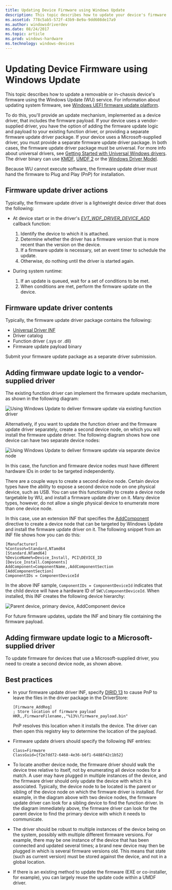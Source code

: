 ```yaml
---
title: Updating Device Firmware using Windows Update
description: This topic describes how to update your device's firmware using the Windows Update (WU) service.
ms.assetid: 778c5ab5-572f-43b9-8e9a-9dd608de17a9
ms.author: windowsdriverdev
ms.date: 08/24/2017
ms.topic: article
ms.prod: windows-hardware
ms.technology: windows-devices
---
```


# Updating Device Firmware using Windows Update

This topic describes how to update a removable or in-chassis device's firmware using the Windows Update (WU) service.  For information about updating system firmware, see [Windows UEFI firmware update platform](../bringup/windows-uefi-firmware-update-platform.md).

To do this, you'll provide an update mechanism, implemented as a device driver, that includes the firmware payload.  If your device uses a vendor-supplied driver, you have the option of adding the firmware update logic and payload to your existing function driver, or providing a separate firmware update driver package.  If your device uses a Microsoft-supplied driver, you must provide a separate firmware update driver package.  In both cases, the firmware update driver package must be universal.  For more info about universal drivers, see [Getting Started with Universal Windows drivers](../develop/getting-started-with-universal-drivers.md).  The driver binary can use [KMDF](../wdf/index.md), [UMDF 2](../wdf/getting-started-with-umdf-version-2.md) or the [Windows Driver Model](https://docs.microsoft.com/en-us/windows-hardware/drivers/kernel/windows-driver-model). 

Because WU cannot execute software, the firmware update driver must hand the firmware to Plug and Play (PnP) for installation.

## Firmware update driver actions

Typically, the firmware update driver is a lightweight device driver that does the following:

* At device start or in the driver's [*EVT_WDF_DRIVER_DEVICE_ADD*](https://msdn.microsoft.com/library/windows/hardware/ff541693) callback function:

    1. Identify the device to which it is attached.
    2. Determine whether the driver has a firmware version that is more recent than the version on the device.
    3. If a firmware update is necessary, set an event timer to schedule the update.
    4. Otherwise, do nothing until the driver is started again.

* During system runtime:

    1. If an update is queued, wait for a set of conditions to be met.
    2. When conditions are met, perform the firmware update on the device.

## Firmware update driver contents

Typically, the firmware update driver package contains the following:

* [Universal Driver INF](using-a-universal-inf-file.md)
* Driver catalog
* Function driver (.sys or .dll)
* Firmware update payload binary

Submit your firmware update package as a separate driver submission.

## Adding firmware update logic to a vendor-supplied driver

The existing function driver can implement the firmware update mechanism, as shown in the following diagram:

![Using Windows Update to deliver firmware update via existing function driver](images/single-devnode.png)

Alternatively, if you want to update the function driver and the firmware update driver separately, create a second device node, on which you will install the firmware update driver.  The following diagram shows how one device can have two separate device nodes:

![Using Windows Update to deliver firmware update via separate device node](images/two-devnodes.png)

In this case, the function and firmware device nodes must have different hardware IDs in order to be targeted independently.

There are a couple ways to create a second device node.  Certain device types have the ability to expose a second device node on one physical device, such as USB.  You can use this functionality to create a device node targetable by WU, and install a firmware update driver on it.  Many device types, however, do not allow a single physical device to enumerate more than one device node.

In this case, use an extension INF that specifies the [AddComponent](../install/inf-addcomponent-directive.md) directive to create a device node that can be targeted by Windows Update and install the firmware update driver on it.  The following snippet from an INF file shows how you can do this:

```
[Manufacturer]
%Contoso%=Standard,NTamd64
[Standard.NTamd64]
%DeviceName%=Device_Install, PCI\DEVICE_ID
[Device_Install.Components]
AddComponent=ComponentName,,AddComponentSection
[AddComponentSection]
ComponentIDs = ComponentDeviceId
```

In the above INF sample, `ComponentIDs = ComponentDeviceId` indicates that the child device will have a hardware ID of `SWC\ComponentDeviceId`.  When installed, this INF creates the following device hierarchy:

![Parent device, primary device, AddComponent device](images/component-device-hierarchy.png)

For future firmware updates, update the INF and binary file containing the firmware payload.

## Adding firmware update logic to a Microsoft-supplied driver

To update firmware for devices that use a Microsoft-supplied driver, you need to create a second device node, as shown above.

## Best practices

* In your firmware update driver INF, specify [DIRID 13](using-dirids.md) to cause PnP to leave the files in the driver package in the DriverStore:

    ```
    [Firmware_AddReg]
    ; Store location of firmware payload
    HKR,,FirmwareFilename,,"%13%\firmware_payload.bin"
    ```

    PnP resolves this location when it installs the device.  The driver can then open this registry key to determine the location of the payload.

* Firmware update drivers should specify the following INF entries:

    ```
    Class=Firmware
    ClassGuid={f2e7dd72-6468-4e36-b6f1-6488f42c1b52}
    ```

* To locate another device node, the firmware driver should walk the device tree relative to itself, not by enumerating all device nodes for a match.  A user may have plugged in multiple instances of the device, and the firmware driver should only update the device with which it is associated.  Typically, the device node to be located is the parent or sibling of the device node on which the firmware driver is installed. For example, in the diagram above with two device nodes, the firmware update driver can look for a sibling device to find the function driver.  In the diagram immediately above, the firmware driver can look for the parent device to find the primary device with which it needs to communicate.

* The driver should be robust to multiple instances of the device being on the system, possibly with multiple different firmware versions.  For example, there may be one instance of the device that has been connected and updated several times; a brand new device may then be plugged in which is several firmware versions old.  This means that state (such as current version) must be stored against the device, and not in a global location.

* If there is an existing method to update the firmware (EXE or co-installer, for example), you can largely reuse the update code within a UMDF driver.
